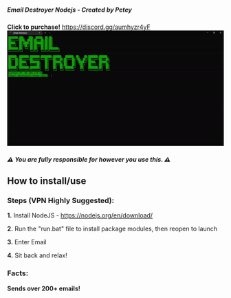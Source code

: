 ##### Email Destroyer Nodejs - Created by Petey
**Click to purchase!** https://discord.gg/aumhyzr4yF
![](https://github.com/Petey1337/email-destroyer/blob/main/email-destroyer.gif?raw=true)

##### ⚠️ You are fully responsible for however you use this. ⚠️

## How to install/use

### Steps (VPN Highly Suggested):

  **1.** Install NodeJS - https://nodejs.org/en/download/

  **2.** Run the "run.bat" file to install package modules, then reopen to launch

  **3.** Enter Email

  **4.** Sit back and relax!

  ### Facts:

  **Sends over 200+ emails!**
